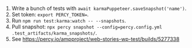 
1. Write a bunch of tests with `await karmaPuppeteer.saveSnapshot('name')`.
2. Set token: `export PERCY_TOKEN=`.
2. Run `npm run test:karma:watch -- --snapshots`.
3. Pull snapshot: `npx percy snapshot --config=percy.config.yml .test_artifacts/karma_snapshots/`.
4. See https://percy.io/ampproject/web-stories-wp-test/builds/5277338
